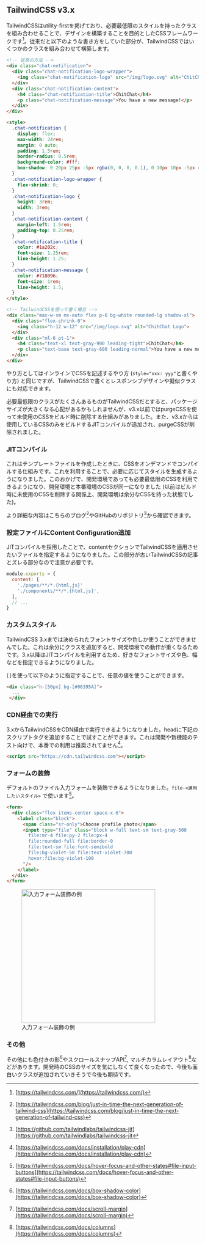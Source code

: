 ## TailwindCSS v3.x
TailwindCSSはutility-firstを掲げており、必要最低限のスタイルを持ったクラスを組み合わせることで、デザインを構築することを目的としたCSSフレームワークです[^tailwindcss]。従来だと以下のような書き方をしていた部分が、TailwindCSSではいくつかのクラスを組み合わせて構築します。

```html
<!-- 従来の方法 -->
<div class="chat-notification">
  <div class="chat-notification-logo-wrapper">
    <img class="chat-notification-logo" src="/img/logo.svg" alt="ChitChat Logo">
  </div>
  <div class="chat-notification-content">
    <h4 class="chat-notification-title">ChitChat</h4>
    <p class="chat-notification-message">You have a new message!</p>
  </div>
</div>

<style>
  .chat-notification {
    display: flex;
    max-width: 24rem;
    margin: 0 auto;
    padding: 1.5rem;
    border-radius: 0.5rem;
    background-color: #fff;
    box-shadow: 0 20px 25px -5px rgba(0, 0, 0, 0.1), 0 10px 10px -5px rgba(0, 0, 0, 0.04);
  }
  .chat-notification-logo-wrapper {
    flex-shrink: 0;
  }
  .chat-notification-logo {
    height: 3rem;
    width: 3rem;
  }
  .chat-notification-content {
    margin-left: 1.5rem;
    padding-top: 0.25rem;
  }
  .chat-notification-title {
    color: #1a202c;
    font-size: 1.25rem;
    line-height: 1.25;
  }
  .chat-notification-message {
    color: #718096;
    font-size: 1rem;
    line-height: 1.5;
  }
</style>
```

```html
<!-- TailwindCSSを使って書く場合 -->
<div class="max-w-sm mx-auto flex p-6 bg-white rounded-lg shadow-xl">
  <div class="flex-shrink-0">
    <img class="h-12 w-12" src="/img/logo.svg" alt="ChitChat Logo">
  </div>
  <div class="ml-6 pt-1">
    <h4 class="text-xl text-gray-900 leading-tight">ChitChat</h4>
    <p class="text-base text-gray-600 leading-normal">You have a new message!</p>
  </div>
</div>
```

やり方としてはインラインでCSSを記述するやり方 (`style="xxx: yyy"`と書くやり方) と同じですが、TailwindCSSで書くとレスポンシブデザインや擬似クラスにも対応できます。

必要最低限のクラスがたくさんあるものがTailwindCSSだとすると、パッケージサイズが大きくなる心配があるかもしれませんが、v3.x以前ではpurgeCSSを使って未使用のCSSをビルド時に削除する仕組みがありました。また、v3.xからは使用しているCSSのみをビルドするJITコンパイルが追加され、purgeCSSが削除されました。

### JITコンパイル
これはテンプレートファイルを作成したときに、CSSをオンデマンドでコンパイルする仕組みです。これを利用することで、必要に応じてスタイルを生成するようになりました。このおかげで、開発環境であっても必要最低限のCSSを利用できるようになり、開発環境と本番環境のCSSが同一になりました (以前はビルド時に未使用のCSSを削除する関係上、開発環境は余分なCSSを持った状態でした)。

より詳細な内容はこちらのブログ[^tailwind_jit]やGitHubのリポジトリ[^tailwind_jid2]から確認できます。

### 設定ファイルにContent Configuration追加
JITコンパイルを採用したことで、contentセクションでTailwindCSSを適用させたいファイルを指定するようになりました。この部分が古いTailwindCSSの記事とズレる部分なので注意が必要です。

```javascript
module.exports = {
  content: [
    './pages/**/*.{html,js}'
    './components/**/*.{html,js}',
  ],
  // ...
}
```

### カスタムスタイル
TailwindCSS 3.xまでは決められたフォントサイズや色しか使うことができませんでした。これは余分にクラスを追加すると、開発環境での動作が重くなるためです。3.x以降はJITコンパイルを利用するため、好きなフォントサイズや色、幅などを指定できるようになりました。

`[]`を使って以下のように指定することで、任意の値を使うことができます。

```html
<div class="h-[50px] bg-[#06395A]">
  ...
 </div>
```

### CDN経由での実行
3.xからTailwindCSSをCDN経由で実行できるようになりました。headに下記のスクリプトタグを追加することで試すことができます。これは開発や新機能のテスト向けで、本番での利用は推奨されてません[^tailwind_cdn]。

```html
<script src="https://cdn.tailwindcss.com"></script>
```

### フォームの装飾
デフォルトのファイル入力フォームを装飾できるようになりました。`file-<適用したいスタイル>` で使います[^tailwind_input_button]。

```html
<form>
  <div class="flex items-center space-x-6">
    <label class="block">
      <span class="sr-only">Choose profile photo</span>
      <input type="file" class="block w-full text-sm text-gray-500
        file:mr-4 file:py-2 file:px-4
        file:rounded-full file:border-0
        file:text-sm file:font-semibold
        file:bg-violet-50 file:text-violet-700
        hover:file:bg-violet-100
      "/>
    </label>
  </div>
</form>
```

<figure>
  <img src='/images/web_changelog_2021/tailwindcss/form.png' width='350' height="350" alt='入力フォーム装飾の例' />
  <figcaption>入力フォーム装飾の例</figcaption>
</figure>

### その他
その他にも色付きの影[^tailwind_box_shadow]やスクロールスナップAPI[^scroll_margin], マルチカラムレイアウト[^multi_column_layout]などがあります。開発時のCSSのサイズを気にしなくて良くなったので、今後も面白いクラスが追加されていきそうで今後も期待です。

[^tailwindcss]: [https://tailwindcss.com/](https://tailwindcss.com/)
[^tailwind_jit]: [https://tailwindcss.com/blog/just-in-time-the-next-generation-of-tailwind-css](https://tailwindcss.com/blog/just-in-time-the-next-generation-of-tailwind-css)
[^tailwind_jid2]: [https://github.com/tailwindlabs/tailwindcss-jit](https://github.com/tailwindlabs/tailwindcss-jit
[^tailwind_cdn]: [https://tailwindcss.com/docs/installation/play-cdn](https://tailwindcss.com/docs/installation/play-cdn)
[^tailwind_input_button]: [https://tailwindcss.com/docs/hover-focus-and-other-states#file-input-buttons](https://tailwindcss.com/docs/hover-focus-and-other-states#file-input-buttons)
[^tailwind_box_shadow]: [https://tailwindcss.com/docs/box-shadow-color](https://tailwindcss.com/docs/box-shadow-color)
[^scroll_margin]: [https://tailwindcss.com/docs/scroll-margin](https://tailwindcss.com/docs/scroll-margin)
[^multi_column_layout]: [https://tailwindcss.com/docs/columns](https://tailwindcss.com/docs/columns)
